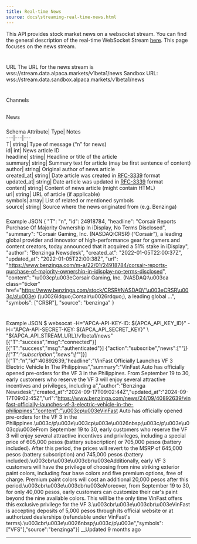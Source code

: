 ```yaml
---
title: Real-time News
source: docs\streaming-real-time-news.html
---
```


This API provides stock market news on a websocket stream. You can find the general description of the real-time WebSocket Stream [here](streaming-market-data.md). This page focuses on the news stream.
# 
URL
[](streaming-real-time-news.html#url)
The URL for the news stream is
wss://stream.data.alpaca.markets/v1beta1/news
Sandbox URL:
wss://stream.data.sandbox.alpaca.markets/v1beta1/news
# 
Channels
[](streaming-real-time-news.html#channels)
## 
News
[](streaming-real-time-news.html#news)
### 
Schema
[](streaming-real-time-news.html#schema)
Attribute| Type| Notes  
---|---|---  
T| string| Type of message (“n” for news)  
id| int| News article ID  
headline| string| Headline or title of the article  
summary| string| Summary text for article (may be first sentence of content)  
author| string| Original author of news article  
created_at| string| Date article was created in [RFC-3339](https://datatracker.ietf.org/doc/html/rfc3339) format  
updated_at| string| Date article was updated in [RFC-3339](https://datatracker.ietf.org/doc/html/rfc3339) format  
content| string| Content of news article (might contain HTML)  
url| string| URL of article (if applicable)  
symbols| array| List of related or mentioned symbols  
source| string| Source where the news originated from (e.g. Benzinga)  
### 
Example
[](streaming-real-time-news.html#example)
JSON
{
"T": "n",
"id": 24918784,
"headline": "Corsair Reports Purchase Of Majority Ownership In iDisplay, No Terms Disclosed",
"summary": "Corsair Gaming, Inc. (NASDAQ:CRSR) (“Corsair”), a leading global provider and innovator of high-performance gear for gamers and content creators, today announced that it acquired a 51% stake in iDisplay",
"author": "Benzinga Newsdesk",
"created_at": "2022-01-05T22:00:37Z",
"updated_at": "2022-01-05T22:00:38Z",
"url": "https://www.benzinga.com/m-a/22/01/24918784/corsair-reports-purchase-of-majority-ownership-in-idisplay-no-terms-disclosed",
"content": "\u003cp\u003eCorsair Gaming, Inc. (NASDAQ:\u003ca class=\"ticker\" href=\"https://www.benzinga.com/stock/CRSR#NASDAQ\"\u003eCRSR\u003c/a\u003e) (\u0026ldquo;Corsair\u0026rdquo;), a leading global ...",
"symbols": ["CRSR"],
"source": "benzinga"
}
# 
Example
[](streaming-real-time-news.html#example-1)
JSON
$ websocat -H="APCA-API-KEY-ID: ${APCA_API_KEY_ID}" -H="APCA-API-SECRET-KEY: ${APCA_API_SECRET_KEY}" \
"${APCA_API_STREAM_URL}/v1beta1/news"
[{"T":"success","msg":"connected"}]
[{"T":"success","msg":"authenticated"}]
{"action":"subscribe","news":["*"]}
[{"T":"subscription","news":["*"]}]
[{"T":"n","id":40892639,"headline":"VinFast Officially Launches VF 3 Electric Vehicle In The Philippines","summary":"VinFast Auto has officially opened pre-orders for the VF 3 in the Philippines. From September 19 to 30, early customers who reserve the VF 3 will enjoy several attractive incentives and privileges, including a","author":"Benzinga Newsdesk","created_at":"2024-09-17T09:02:44Z","updated_at":"2024-09-17T09:02:45Z","url":"https://www.benzinga.com/news/24/09/40892639/vinfast-officially-launches-vf-3-electric-vehicle-in-the-philippines","content":"\u003cp\u003eVinFast Auto has officially opened pre-orders for the VF 3 in the Philippines.\u003c/p\u003e\u003cp\u003e\u0026nbsp;\u003c/p\u003e\u003cp\u003eFrom September 19 to 30, early customers who reserve the VF 3 will enjoy several attractive incentives and privileges, including a special price of 605,000 pesos (battery subscription) or 705,000 pesos (battery included). After this period, the prices will revert to the MSRP of 645,000 pesos (battery subscription) and 745,000 pesos (battery included).\u003cbr\u003e\u003cbr\u003eAdditionally, early VF 3 customers will have the privilege of choosing from nine striking exterior paint colors, including four base colors and five premium options, free of charge. Premium paint colors will cost an additional 20,000 pesos after this period.\u003cbr\u003e\u003cbr\u003eMoreover, from September 19 to 30, for only 40,000 pesos, early customers can customize their car's paint beyond the nine available colors. This will be the only time VinFast offers this exclusive privilege for the VF 3.\u003cbr\u003e\u003cbr\u003eVinFast is accepting deposits of 5,000 pesos through its official website or at authorized dealerships (refundable under VinFast's terms).\u003cbr\u003e\u0026nbsp;\u003c/p\u003e","symbols":["VFS"],"source":"benzinga"}]
__Updated 9 months ago
* * *
